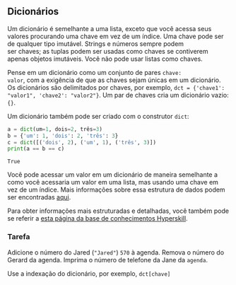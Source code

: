 ## Dicionários

Um dicionário é semelhante a uma lista, exceto que você acessa seus valores procurando uma 
chave em vez de um índice. Uma chave pode ser de qualquer tipo imutável. Strings e números sempre podem  
ser chaves; as tuplas podem ser usadas como chaves se contiverem apenas objetos imutáveis. 
Você não pode usar listas como chaves. 

Pense em um dicionário como um conjunto de pares <code>chave: valor</code>, com a exigência 
de que as chaves sejam únicas em um dicionário. Os dicionários são delimitados 
por chaves, por exemplo, `dct = {'chave1': "valor1", 'chave2': "valor2"}`. Um par de 
chaves cria um dicionário vazio: `{}`.  

Um dicionário também pode ser criado com o construtor `dict`:
```Python
a = dict(um=1, dois=2, três=3)
b = {'um': 1, 'dois': 2, 'três': 3}
c = dict([('dois', 2), ('um', 1), ('três', 3)])
print(a == b == c)
```
```text
True
```

Você pode acessar um valor em um dicionário de maneira semelhante a como você acessaria um valor em uma lista,
mas usando uma chave em vez de um índice. Mais informações sobre essa estrutura de dados podem ser encontradas 
<a href="https://docs.python.org/3/tutorial/datastructures.html#dictionaries">aqui</a>.

Para obter informações mais estruturadas e detalhadas, você também pode se referir a [esta página da base de conhecimentos Hyperskill](https://hyperskill.org/learn/step/6481?utm_source=jba&utm_medium=jba_courses_links).

### Tarefa
Adicione o número do Jared (`"Jared"`) `570` à agenda.
Remova o número do Gerard da agenda.
Imprima o número de telefone da Jane da `agenda`.  

<div class='hint'>Use a indexação do dicionário, por exemplo, <code>dct[chave]</code></div>